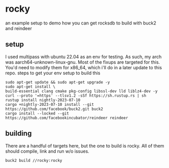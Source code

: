 # rocky
an example setup to demo how you can get rocksdb to build with buck2 and reindeer
## setup
I used multipass with ubuntu 22.04 as an env for testing.  As such, my arch was aarch64-unknown-linux-gnu.  Most of the fixups are targeted for this.  You'd need to modify them for x86_64, which i'll do in a later update to this repo.
steps to get your env setup to build this
```
sudo apt-get update && sudo apt-get upgrade -y
sudo apt-get install \
build-essential clang cmake pkg-config libssl-dev lld liblz4-dev -y
curl --proto '=https' --tlsv1.2 -sSf https://sh.rustup.rs | sh
rustup install nightly-2023-07-10
cargo +nightly-2023-07-10 install --git https://github.com/facebook/buck2.git buck2
cargo install --locked --git https://github.com/facebookincubator/reindeer reindeer
```
## building
There are a handful of targets here, but the one to build is rocky.  All of them should compile, link and run w/o issues.
```
buck2 build //rocky:rocky
```
